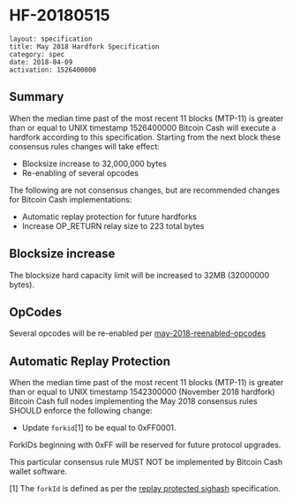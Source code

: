 # HF-20180515

    layout: specification
    title: May 2018 Hardfork Specification
    category: spec
    date: 2018-04-09
    activation: 1526400000

## Summary

When the median time past of the most recent 11 blocks (MTP-11) is greater than or equal to UNIX timestamp 1526400000 Bitcoin Cash will execute a hardfork according to this specification.
Starting from the next block these consensus rules changes will take effect:

* Blocksize increase to 32,000,000 bytes
* Re-enabling of several opcodes

The following are not consensus changes, but are recommended changes for Bitcoin Cash implementations:

* Automatic replay protection for future hardforks
* Increase OP_RETURN relay size to 223 total bytes

## Blocksize increase

The blocksize hard capacity limit will be increased to 32MB (32000000 bytes).

## OpCodes

Several opcodes will be re-enabled per [may-2018-reenabled-opcodes](/protocol/forks/may-2018-reenabled-opcodes)

## Automatic Replay Protection

When the median time past of the most recent 11 blocks (MTP-11) is greater than or equal to UNIX timestamp 1542300000 (November 2018 hardfork) Bitcoin Cash full nodes implementing the May 2018 consensus rules SHOULD enforce the following change:

* Update `forkid`[1] to be equal to 0xFF0001.

ForkIDs beginning with 0xFF will be reserved for future protocol upgrades.

This particular consensus rule MUST NOT be implemented by Bitcoin Cash wallet software.

[1] The `forkId` is defined as per the [replay protected sighash](/protocol/forks/replay-protected-sighash) specification.
